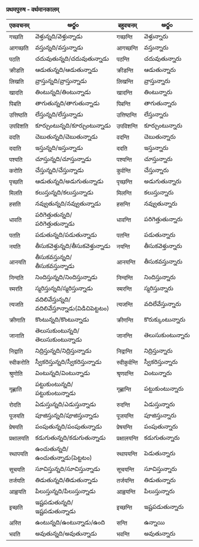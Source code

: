
 ### प्रथमपुरुष  - वर्थमानकालम्
 एकवचनम् | అర్థం | बहुवचनम्  | అర్థం |
------------- | ------------- | ------------- | --------- |
गच्छति | వెళ్తున్నది/వెళ్తున్నాడు | गच्छन्ति | వెళ్తున్నారు |
आगच्छति | వస్తున్నది/వస్తున్నాడు | आगच्छन्ति | వస్తున్నారు |
पठति | చదువుతున్నది/చదువుతున్నాడు | पठन्ति | చదువుతున్నారు |
क्रीडति | ఆడుతున్నది/ఆడుతున్నాడు | क्रीडन्ति | ఆడుతున్నారు |
लिखति | వ్రాస్తున్నది/వ్రాస్తున్నాడు | लिखन्ति | వ్రాస్తున్నారు |
खादति | తింటున్నది/తింటున్నాడు | खादन्ति | తింటున్నారు |
पिबति | తాగుతున్నది/తాగుతున్నాడు | पिबन्ति | తాగుతున్నారు |
उत्तिष्ठति | లేస్తున్నది/లేస్తున్నాడు | उत्तिष्ठन्ति | లేస్తున్నారు |
उपविशति | కూర్చుంటున్నది/కూర్చుంటున్నాడు | उपविशन्ति | కూర్చుంటున్నారు |
वदति  | చెబుతున్నది/చెబుతున్నాడు | वदन्ति | చెబుతున్నారు |
ददाति | ఇస్తున్నది/ఇస్తున్నాడు | ददति | ఇస్తున్నారు |
पश्यति | చూస్తున్నది/చూస్తున్నాడు | पश्यन्ति | చూస్తున్నారు |
करोति | చేస్తున్నది/చేస్తున్నాడు | कुर्वन्ति | చేస్తున్నారు |
पृच्छति | ఆడుతున్నది/అడుగుతున్నాడు | पृच्छन्ति | అడుగుతున్నారు |
मिलति | కలుస్తున్నది/కలుస్తున్నాడు | मिलन्ति | కలుస్తున్నారు |
हसति | నవ్వుతున్నది/నవ్వుతున్నాడు | हसन्ति | నవ్వుతున్నారు |
धावति | పరిగెత్తుతున్నది/పరిగెత్తుతున్నాడు | धावन्ति | పరిగెత్తుతున్నారు |
पतति | పడుతున్నది/పడుతున్నాడు| पतन्ति | పడుతున్నారు |
नयति | తీసుకవెళ్తున్నది/తీసుకవెళ్తున్నాడు | नयन्ति | తీసుకవెళ్తున్నారు |
आनयति | తీసుకవస్తున్నది/తీసుకవస్తున్నాడు | आनयन्ति | తీసుకవస్తున్నారు |
निन्दति | నిందిస్తున్నది/నిందిస్తున్నాడు | निन्दन्ति | నిందిస్తున్నారు |
स्मरति |  స్మరిస్తున్నది/స్మరిస్తున్నాడు | स्मरन्ति | స్మరిస్తున్నారు |
त्यजति |  వదిలివేస్తున్నది/వదిలివేస్తూన్నాడు(విడిచిపెట్టటం) | त्यजन्ति | వదిలేవేస్తున్నారు |
क्रीणाति |  కొంటున్నది/కొంటున్నాడు | क्रीणन्ति | కొరుక్కుంటున్నారు |
जानाति | తెలుసుకుంటున్నది/తెలుసుకుంటున్నాడు | जानन्ति | తెలుసుకుంటున్నారు |
निद्राति | నిద్రిస్తున్నది/నిద్రిస్తున్నాడు | निद्रान्ति | నిద్రిస్తున్నారు |
स्वीकरोति |  స్వీకరిస్తున్నది/స్వీకరిస్తున్నాడు | स्वीकुर्वन्ति | స్వీకరిస్తున్నారు |
श्रुणोति |  వింటున్నది/వింటున్నాడు | श्रृणवन्ति | వింటున్నారు |
गृह्णाति | పట్టుకుంటున్నది/పట్టుకుంటున్నాడు | गृह्णान्ति | పట్టుకుంటున్నారు |
रोदति | ఏడుస్తున్నది/ఎడుస్తున్నాడు | रुदन्ति | ఏడుస్తున్నారు |
पूजयति | పూజిస్తున్నది/పూజిస్తున్నాడు | पूजयन्ति | పూజిస్తున్నారు |
प्रेषयति |  పంపుతున్నది/పంపుతున్నాడు | प्रेषयन्ति | పంపుతున్నారు |
प्रक्षालयति | కడుగుతున్నది/కడుగుతున్నాడు | प्रक्षालयन्ति | కడుగుతున్నారు |
स्थापयति | ఉంచుతున్నది/ఉంచుతున్నాడు(పెట్టటం) | स्थापयन्ति | పెడుతున్నారు |
सूचयति | సూచిస్తున్నది/సూచిస్తున్నాడు | सूचयन्ति | సూచిస్తున్నారు |
तर्जयति  | తిడుతున్నది/తిడుతున్నాడు | तर्जयन्ति | తిడుతున్నారు |
आह्वयति | పిలుస్తున్నది/పిలుస్తున్నాడు | आह्वयन्ति | పిలుస్తున్నారు |
इच्छति |  ఇష్టపడుతున్నది/ఇష్టపడుతున్నాడు | इच्छन्ति | ఇష్టపడుతున్నారు |
अस्ति | ఉంటున్నది/ఉంటున్నాడు/ఉంది | सन्ति | ఉన్నాయి |
भवति | అవుతున్నది/అవుతున్నాడు | भवन्ति | అవుతున్నారు |



